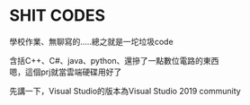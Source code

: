 # SHIT CODES
學校作業、無聊寫的.....總之就是一坨垃圾code

含括C++、C#、java、python、還摻了一點數位電路的東西 <br>
嗯，這個prj就當雲端硬碟用好了

先講一下，Visual Studio的版本為Visual Studio 2019 community
